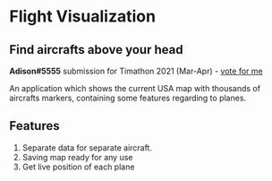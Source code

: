# Flight Visualization
## Find aircrafts above your head

**Adison#5555** submission for Timathon 2021 (Mar-Apr) - [vote for me](#)

An application which shows the current USA map with
thousands of aircrafts markers, containing some features regarding to planes. 

## Features
1. Separate data for separate aircraft.
2. Saving map ready for any use
3. Get live position of each plane

